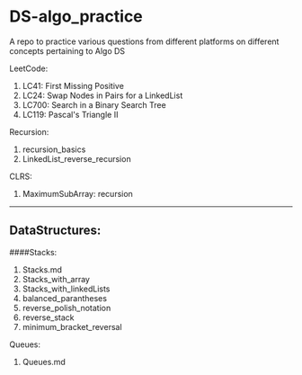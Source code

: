 # DS-algo_practice
A repo to practice various questions from different platforms on different concepts pertaining to Algo DS

LeetCode:
1. LC41: First Missing Positive
2. LC24: Swap Nodes in Pairs for a LinkedList
3. LC700: Search in a Binary Search Tree
4. LC119: Pascal's Triangle II



Recursion:
1. recursion_basics
2. LinkedList_reverse_recursion


CLRS:
1. MaximumSubArray: recursion


---


## DataStructures:

####Stacks:
1. Stacks.md
2. Stacks_with_array
3. Stacks_with_linkedLists
4. balanced_parantheses
5. reverse_polish_notation
6. reverse_stack
7. minimum_bracket_reversal



Queues:
1. Queues.md


